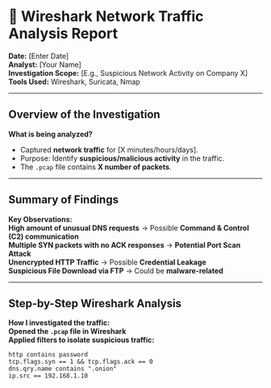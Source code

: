 # 📡 Wireshark Network Traffic Analysis Report

**Date:** [Enter Date]  
**Analyst:** [Your Name]  
**Investigation Scope:** [E.g., Suspicious Network Activity on Company X]  
**Tools Used:** Wireshark, Suricata, Nmap  

---

## Overview of the Investigation
**What is being analyzed?**  
- Captured **network traffic** for [X minutes/hours/days].  
- Purpose: Identify **suspicious/malicious activity** in the traffic.  
- The `.pcap` file contains **X number of packets**.

---

##  Summary of Findings  
**Key Observations:**  
 **High amount of unusual DNS requests** → Possible **Command & Control (C2) communication**  
 **Multiple SYN packets with no ACK responses** → **Potential Port Scan Attack**  
 **Unencrypted HTTP Traffic** → Possible **Credential Leakage**  
 **Suspicious File Download via FTP** → Could be **malware-related**  

---

##  Step-by-Step Wireshark Analysis  
 **How I investigated the traffic:**  
 **Opened the `.pcap` file in Wireshark**  
 **Applied filters to isolate suspicious traffic:**  
   ```plaintext
   http contains password
   tcp.flags.syn == 1 && tcp.flags.ack == 0
   dns.qry.name contains ".onion"
   ip.src == 192.168.1.10

